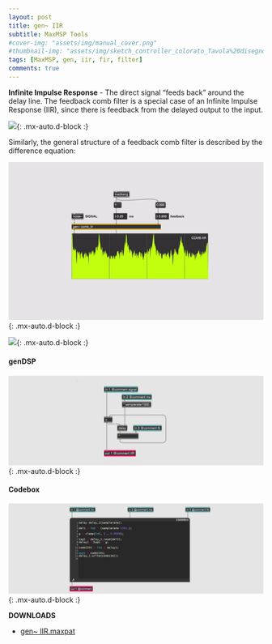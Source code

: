 ```yaml
---
layout: post
title: gen~ IIR
subtitle: MaxMSP Tools
#cover-img: "assets/img/manual_cover.png"
#thumbnail-img: "assets/img/sketch_controller_colorato_Tavola%20disegno%201.png"
tags: [MaxMSP, gen, iir, fir, filter]
comments: true
---
```


**Infinite Impulse Response** - The direct signal “feeds back” around the delay line. The feedback comb filter is a special case of an Infinite Impulse Response (IIR), since there is feedback from the delayed output to the input.

![](https://upload.wikimedia.org/wikipedia/commons/2/2a/Comb_filter_feedback.svg){: .mx-auto.d-block :}

Similarly, the general structure of a feedback comb filter is described by the difference equation:

![](https://github.com/Velitch/velitch/blob/main/assets/img/img_maxmsp/gen~%20iir.gif?raw=true){: .mx-auto.d-block :}

![](https://wikimedia.org/api/rest_v1/media/math/render/svg/aab660dee16e819787a26d5de6162532f6da0da3){: .mx-auto.d-block :}

#### genDSP

![](https://github.com/Velitch/velitch/blob/main/assets/img/img_maxmsp/dsp~%20iir.png?raw=true){: .mx-auto.d-block :}

#### Codebox

![](https://github.com/Velitch/velitch/blob/main/assets/img/img_maxmsp/dsp~%20iir_cbox.png?raw=true){: .mx-auto.d-block :}

**DOWNLOADS**

  - [gen~ IIR.maxpat](https://github.com/Velitch/BN_Musica_Elettronica/tree/main/IBN/COME-05-informatica-musicale-IBN/Filtri_gen/comb_iir)

